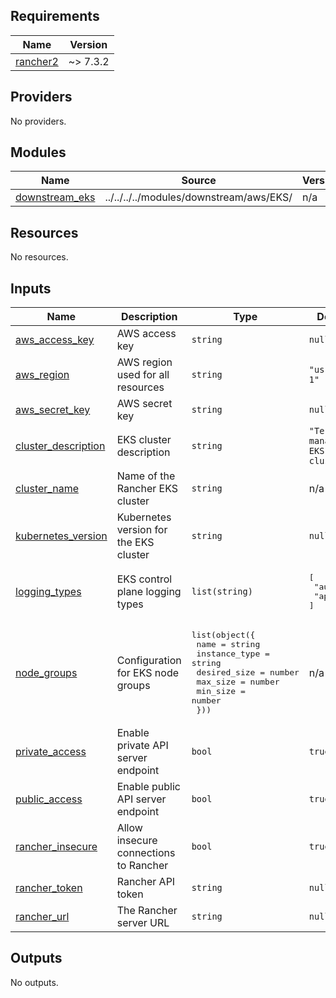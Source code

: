 ## Requirements

| Name | Version |
|------|---------|
| <a name="requirement_rancher2"></a> [rancher2](#requirement\_rancher2) | ~> 7.3.2 |

## Providers

No providers.

## Modules

| Name | Source | Version |
|------|--------|---------|
| <a name="module_downstream_eks"></a> [downstream\_eks](#module\_downstream\_eks) | ../../../../modules/downstream/aws/EKS/ | n/a |

## Resources

No resources.

## Inputs

| Name | Description | Type | Default | Required |
|------|-------------|------|---------|:--------:|
| <a name="input_aws_access_key"></a> [aws\_access\_key](#input\_aws\_access\_key) | AWS access key | `string` | `null` | no |
| <a name="input_aws_region"></a> [aws\_region](#input\_aws\_region) | AWS region used for all resources | `string` | `"us-east-1"` | no |
| <a name="input_aws_secret_key"></a> [aws\_secret\_key](#input\_aws\_secret\_key) | AWS secret key | `string` | `null` | no |
| <a name="input_cluster_description"></a> [cluster\_description](#input\_cluster\_description) | EKS cluster description | `string` | `"Terraform managed EKS cluster"` | no |
| <a name="input_cluster_name"></a> [cluster\_name](#input\_cluster\_name) | Name of the Rancher EKS cluster | `string` | n/a | yes |
| <a name="input_kubernetes_version"></a> [kubernetes\_version](#input\_kubernetes\_version) | Kubernetes version for the EKS cluster | `string` | `null` | no |
| <a name="input_logging_types"></a> [logging\_types](#input\_logging\_types) | EKS control plane logging types | `list(string)` | <pre>[<br/>  "audit",<br/>  "api"<br/>]</pre> | no |
| <a name="input_node_groups"></a> [node\_groups](#input\_node\_groups) | Configuration for EKS node groups | <pre>list(object({<br/>    name          = string<br/>    instance_type = string<br/>    desired_size  = number<br/>    max_size      = number<br/>    min_size      = number<br/>  }))</pre> | n/a | yes |
| <a name="input_private_access"></a> [private\_access](#input\_private\_access) | Enable private API server endpoint | `bool` | `true` | no |
| <a name="input_public_access"></a> [public\_access](#input\_public\_access) | Enable public API server endpoint | `bool` | `true` | no |
| <a name="input_rancher_insecure"></a> [rancher\_insecure](#input\_rancher\_insecure) | Allow insecure connections to Rancher | `bool` | `true` | no |
| <a name="input_rancher_token"></a> [rancher\_token](#input\_rancher\_token) | Rancher API token | `string` | `null` | no |
| <a name="input_rancher_url"></a> [rancher\_url](#input\_rancher\_url) | The Rancher server URL | `string` | `null` | no |

## Outputs

No outputs.
